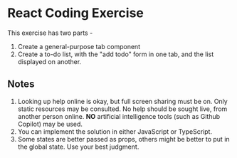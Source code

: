 # React Coding Exercise
This exercise has two parts -
1. Create a general-purpose tab component
2. Create a to-do list, with the "add todo" form in one tab, and the list displayed on another.


## Notes
1. Looking up help online is okay, but full screen sharing must be on. Only static resources may be consulted. No help should be sought live, from another person online. **NO** artificial intelligence tools (such as Github Copilot) may be used.
2. You can implement the solution in either JavaScript or TypeScript.
3. Some states are better passed as props, others might be better to put in the global state. Use your best judgment.
